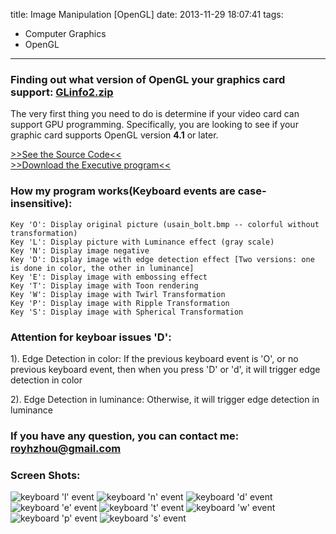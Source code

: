 title: Image Manipulation [OpenGL]
date: 2013-11-29 18:07:41
tags:
  - Computer Graphics
  - OpenGL
---

### Finding out what version of OpenGL your graphics card support: [GLinfo2.zip](https://dn-myblog.qbox.me/demo/ComputerGraphics/GLinfo2.zip)
The very first thing you need to do is determine if your video card can support GPU programming. Specifically, you are looking to see if your graphic card supports OpenGL version **4.1** or later.

[>>See the Source Code<<](https://github.com/zhouhao/CS543-Computer-Graphics-Course-Project/tree/master/HW5)   
[>>Download the Executive program<<](https://dn-myblog.qbox.me/demo/ComputerGraphics/Image_Manipulation.zip)
<!-- more -->
### How my program works(Keyboard events are case-insensitive):
```
Key 'O': Display original picture (usain_bolt.bmp -- colorful without transformation)
Key 'L': Display picture with Luminance effect (gray scale)
Key 'N': Display image negative
Key 'D': Display image with edge detection effect [Two versions: one is done in color, the other in luminance]
Key 'E': Display image with embossing effect
Key 'T': Display image with Toon rendering
Key 'W': Display image with Twirl Transformation
Key 'P': Display image with Ripple Transformation
Key 'S': Display image with Spherical Transformation
```
### Attention for keyboar issues 'D':
1). Edge Detection in color:       If the previous keyboard event is 'O', or no previous keyboard event, then when you press 'D' or 'd', it will trigger edge detection in color   

2). Edge Detection in luminance:   Otherwise, it will trigger edge detection in luminance

### If you have any question, you can contact me: <a href="mailto:royhzhou@gmail.com">royhzhou@gmail.com</a>

### Screen Shots:
![keyboard 'l' event](https://dn-myblog.qbox.me/img/blog/OpenGL/hw5/2.PNG "Luminance effect")
![keyboard 'n' event](https://dn-myblog.qbox.me/img/blog/OpenGL/hw5/3.PNG "negative effect")
![keyboard 'd' event](https://dn-myblog.qbox.me/img/blog/OpenGL/hw5/4.PNG "edge detection effect")
![keyboard 'e' event](https://dn-myblog.qbox.me/img/blog/OpenGL/hw5/5.PNG "embossing effect")
![keyboard 't' event](https://dn-myblog.qbox.me/img/blog/OpenGL/hw5/6.PNG "Toon rendering")
![keyboard 'w' event](https://dn-myblog.qbox.me/img/blog/OpenGL/hw5/7.PNG "Twirl Transformation")
![keyboard 'p' event](https://dn-myblog.qbox.me/img/blog/OpenGL/hw5/8.PNG "Ripple Transformation")
![keyboard 's' event](https://dn-myblog.qbox.me/img/blog/OpenGL/hw5/9.PNG "Spherical Transformation")

